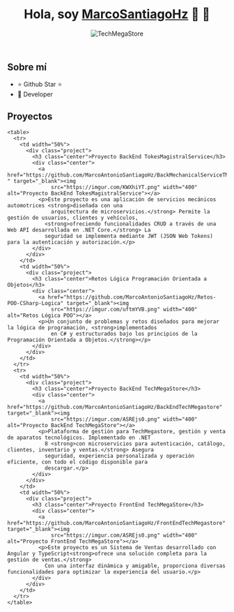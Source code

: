 <div class="container">
  <header class="center">
    <h1 class="animate__animated animate__hinge">Hola, soy <a href="#">MarcoSantiagoHz</a> 🤖 👋</h1>
    <img src="https://imgur.com/YpotvYv.png" alt="TechMegaStore" class="center">
  </header>

  <section id="about">
    <h2>Sobre mí</h2>
    <ul>
      <li>⭐ Github Star ⭐</li>
      <li>📲 Developer</li>
    </ul>
  </section>

  <section id="projects">
    <h2>Proyectos</h2>

    <table>
      <tr>
        <td width="50%">
          <div class="project">
            <h3 class="center">Proyecto BackEnd TokesMagistralService</h3>
            <div class="center">
              <a href="https://github.com/MarcoAntonioSantiagoHz/BackMechanicalServiceTMS-" target="_blank"><img
                  src="https://imgur.com/KWXhiYT.png" width="400" alt="Proyecto BackEnd TokesMagistralService"></a>
              <p>Este proyecto es una aplicación de servicios mecánicos automotrices <strong>diseñada con una
                  arquitectura de microservicios.</strong> Permite la gestión de usuarios, clientes y vehículos,
                <strong>ofreciendo funcionalidades CRUD a través de una Web API desarrollada en .NET Core.</strong> La
                seguridad se implementa mediante JWT (JSON Web Tokens) para la autenticación y autorización.</p>
            </div>
          </div>
        </td>
        <td width="50%">
          <div class="project">
            <h3 class="center">Retos Lógica Programación Orientada a Objetos</h3>
            <div class="center">
              <a href="https://github.com/MarcoAntonioSantiagoHz/Retos-POO-CSharp-Logica" target="_blank"><img
                  src="https://imgur.com/uftmYVB.png" width="400" alt="Retos Lógica POO"></a>
              <p>Un conjunto de problemas y retos diseñados para mejorar la lógica de programación, <strong>implementados
                  en C# y estructurados bajo los principios de la Programación Orientada a Objetos.</strong></p>
            </div>
          </div>
        </td>
      </tr>
      <tr>
        <td width="50%">
          <div class="project">
            <h3 class="center">Proyecto BackEnd TechMegaStore</h3>
            <div class="center">
              <a href="https://github.com/MarcoAntonioSantiagoHz/BackEndTechMegastore" target="_blank"><img
                  src="https://imgur.com/ASREjs0.png" width="400" alt="Proyecto BackEnd TechMegaStore"></a>
              <p>Plataforma de gestión para TechMegastore, gestión y venta de aparatos tecnológicos. Implementado en .NET
                8 <strong>con microservicios para autenticación, catálogo, clientes, inventario y ventas.</strong> Asegura
                seguridad, experiencia personalizada y operación eficiente, con todo el código disponible para
                descargar.</p>
            </div>
          </div>
        </td>
        <td width="50%">
          <div class="project">
            <h3 class="center">Proyecto FrontEnd TechMegaStore</h3>
            <div class="center">
              <a href="https://github.com/MarcoAntonioSantiagoHz/FrontEndTechMegastore" target="_blank"><img
                  src="https://imgur.com/ASREjs0.png" width="400" alt="Proyecto FrontEnd TechMegaStore"></a>
              <p>Este proyecto es un Sistema de Ventas desarrollado con Angular y TypeScript<strong>ofrece una solución completa para la gestión de ventas.</strong>
                Con una interfaz dinámica y amigable, proporciona diversas funcionalidades para optimizar la experiencia del usuario.</p>
            </div>
          </div>
        </td>
      </tr>
    </table>

  </section>
</div>
